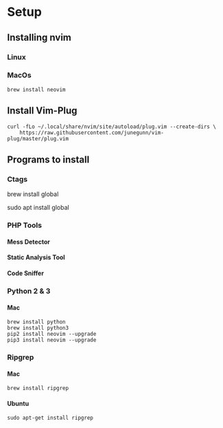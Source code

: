 # Setup

## Installing nvim

### Linux

### MacOs

```
brew install neovim
```

## Install Vim-Plug

```
curl -fLo ~/.local/share/nvim/site/autoload/plug.vim --create-dirs \
    https://raw.githubusercontent.com/junegunn/vim-plug/master/plug.vim
```

## Programs to install

### Ctags
brew install global

sudo apt install global

### PHP Tools

#### Mess Detector

#### Static Analysis Tool

#### Code Sniffer

### Python 2 & 3


#### Mac
```
brew install python
brew install python3
pip2 install neovim --upgrade
pip3 install neovim --upgrade
```

### Ripgrep

#### Mac

```
brew install ripgrep
```

#### Ubuntu

```
sudo apt-get install ripgrep
```
